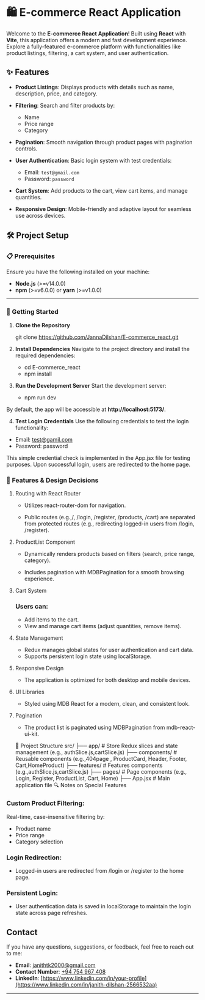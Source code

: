 # 🛍️ E-commerce React Application

Welcome to the **E-commerce React Application**! Built using **React** with **Vite**, this application offers a modern and fast development experience. Explore a fully-featured e-commerce platform with functionalities like product listings, filtering, a cart system, and user authentication.

## ✨ Features

- **Product Listings**: Displays products with details such as name, description, price, and category.

- **Filtering**: Search and filter products by:

  - Name
  - Price range
  - Category

- **Pagination**: Smooth navigation through product pages with pagination controls.

- **User Authentication**: Basic login system with test credentials:

  - Email: `test@gmail.com`
  - Password: `password`

- **Cart System**: Add products to the cart, view cart items, and manage quantities.

- **Responsive Design**: Mobile-friendly and adaptive layout for seamless use across devices.

## 🛠️ Project Setup

### 📋 Prerequisites

Ensure you have the following installed on your machine:

- **Node.js** (>=v14.0.0)
- **npm** (>=v6.0.0) or **yarn** (>=v1.0.0)

---

### 🚀 Getting Started

1.  **Clone the Repository**

    git clone https://github.com/JannaDilshan/E-commerce_react.git

2.  **Install Dependencies**
    Navigate to the project directory and install the required dependencies:

    - cd E-commerce_react
    - npm install

3.  **Run the Development Server**
    Start the development server:

    - npm run dev

By default, the app will be accessible at **http://localhost:5173/**.

4. **Test Login Credentials**
Use the following credentials to test the login functionality:

- Email: test@gamil.com
- Password: password

This simple credential check is implemented in the App.jsx file for testing purposes. Upon successful login, users are redirected to the home page.

### 🧩 Features & Design Decisions

1. Routing with React Router

   - Utilizes react-router-dom for navigation.

   - Public routes (e.g.,/, /login, /register, /products, /cart) are separated from protected routes (e.g., redirecting logged-in users from /login, /register).

2. ProductList Component

   - Dynamically renders products based on filters (search, price range, category).

   - Includes pagination with MDBPagination for a smooth browsing experience.

3. Cart System
   ### Users can:
   - Add items to the cart.
   - View and manage cart items (adjust quantities, remove items).

4. State Management

   - Redux manages global states for user authentication and cart data.
   - Supports persistent login state using localStorage.

5. Responsive Design

   - The application is optimized for both desktop and mobile devices.

6. UI Libraries

   - Styled using MDB React for a modern, clean, and consistent look.

7. Pagination
   - The product list is paginated using MDBPagination from mdb-react-ui-kit.

   📂 Project Structure
   src/
   ├── app/ # Store Redux slices and state management (e.g., authSlice.js,cartSlice.js)
   ├── components/ # Reusable components (e.g.,404page ,  ProductCard, Header, Footer, Cart,HomeProduct)
   ├── features/ # Features components (e.g.,authSlice.js,cartSlice.js)
   ├── pages/ # Page components (e.g., Login, Register, ProductList, Cart, Home)
   ├── App.jsx # Main application file
   🔍 Notes on Special Features

### Custom Product Filtering:

Real-time, case-insensitive filtering by:

- Product name
- Price range
- Category selection

### Login Redirection:
- Logged-in users are redirected from /login or /register to the home page.

### Persistent Login:
- User authentication data is saved in localStorage to maintain the login state across page refreshes.

## Contact

If you have any questions, suggestions, or feedback, feel free to reach out to me:

- **Email**: [janithtk2000@gmail.com](mailto:janithtk2000@gmail.com)
- **Contact Number**: [+94 754 967 408](tel:+94754967408)
- **LinkedIn**: [https://www.linkedin.com/in/your-profile](https://www.linkedin.com/in/janith-dilshan-2566532aa)

---